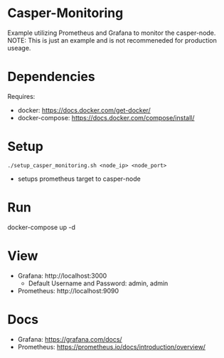 # Casper-Monitoring
Example utilizing Prometheus and Grafana to monitor the casper-node.
NOTE: This is just an example and is not recommeneded for production useage.

# Dependencies
Requires:
- docker: https://docs.docker.com/get-docker/
- docker-compose: https://docs.docker.com/compose/install/

# Setup
`./setup_casper_monitoring.sh <node_ip> <node_port>`
- setups prometheus target to casper-node

# Run
docker-compose up -d

# View
- Grafana: http://localhost:3000
    - Default Username and Password: admin, admin
- Prometheus: http://localhost:9090

# Docs
- Grafana: https://grafana.com/docs/
- Prometheus: https://prometheus.io/docs/introduction/overview/
